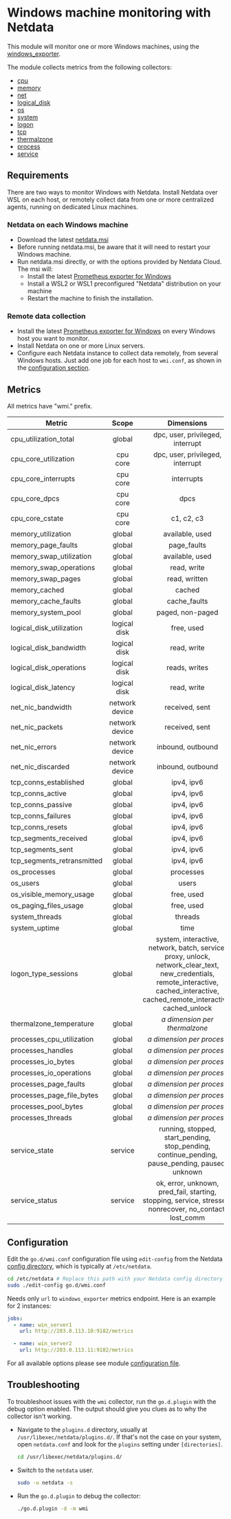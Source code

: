 <!--
title: "Windows machine monitoring with Netdata"
description: "Monitor the health and performance of Windows machines with zero configuration, per-second metric granularity, and interactive visualizations."
custom_edit_url: https://github.com/netdata/go.d.plugin/edit/master/modules/wmi/README.md
sidebar_label: "Windows machines"
-->

# Windows machine monitoring with Netdata

This module will monitor one or more Windows machines, using
the [windows_exporter](https://github.com/prometheus-community/windows_exporter).

The module collects metrics from the following collectors:

- [cpu](https://github.com/prometheus-community/windows_exporter/blob/master/docs/collector.cpu.md)
- [memory](https://github.com/prometheus-community/windows_exporter/blob/master/docs/collector.memory.md)
- [net](https://github.com/prometheus-community/windows_exporter/blob/master/docs/collector.net.md)
- [logical_disk](https://github.com/prometheus-community/windows_exporter/blob/master/docs/collector.logical_disk.md)
- [os](https://github.com/prometheus-community/windows_exporter/blob/master/docs/collector.os.md)
- [system](https://github.com/prometheus-community/windows_exporter/blob/master/docs/collector.system.md)
- [logon](https://github.com/prometheus-community/windows_exporter/blob/master/docs/collector.logon.md)
- [tcp](https://github.com/prometheus-community/windows_exporter/blob/master/docs/collector.tcp.md)
- [thermalzone](https://github.com/prometheus-community/windows_exporter/blob/master/docs/collector.thermalzone.md)
- [process](https://github.com/prometheus-community/windows_exporter/blob/master/docs/collector.process.md)
- [service](https://github.com/prometheus-community/windows_exporter/blob/master/docs/collector.service.md)

## Requirements

There are two ways to monitor Windows with Netdata. Install Netdata over WSL on each host, or remotely collect
data from one or more centralized agents, running on dedicated Linux machines. 

### Netdata on each Windows machine

- Download the latest [netdata.msi](https://github.com/netdata/msi-installer/releases)
- Before running netdata.msi, be aware that it will need to restart your Windows machine. 
- Run netdata.msi directly, or with the options provided by Netdata Cloud. The msi will:
    - Install the latest [Prometheus exporter for Windows](https://github.com/prometheus-community/windows_exporter/releases)
    - Install a WSL2 or WSL1 preconfigured "Netdata" distribution on your machine
    - Restart the machine to finish the installation.
  
### Remote data collection

- Install the latest [Prometheus exporter for Windows](https://github.com/prometheus-community/windows_exporter/releases)
  on every Windows host you want to monitor.
- Install Netdata on one or more Linux servers.
- Configure each Netdata instance to collect data remotely, from several Windows hosts. Just add one job 
  for each host to  `wmi.conf`, as shown in the [configuration section](#configuration).

## Metrics

All metrics have "wmi." prefix.

| Metric                     |     Scope      |                                                                                     Dimensions                                                                                     |     Units     |
|----------------------------|:--------------:|:----------------------------------------------------------------------------------------------------------------------------------------------------------------------------------:|:-------------:|
| cpu_utilization_total      |     global     |                                                                          dpc, user, privileged, interrupt                                                                          |  percentage   |
| cpu_core_utilization       |    cpu core    |                                                                          dpc, user, privileged, interrupt                                                                          |  percentage   |
| cpu_core_interrupts        |    cpu core    |                                                                                     interrupts                                                                                     | interrupts/s  |
| cpu_core_dpcs              |    cpu core    |                                                                                        dpcs                                                                                        |    dpcs/s     |
| cpu_core_cstate            |    cpu core    |                                                                                     c1, c2, c3                                                                                     |  percentage   |
| memory_utilization         |     global     |                                                                                  available, used                                                                                   |     bytes     |
| memory_page_faults         |     global     |                                                                                    page_faults                                                                                     |   events/s    |
| memory_swap_utilization    |     global     |                                                                                  available, used                                                                                   |     bytes     |
| memory_swap_operations     |     global     |                                                                                    read, write                                                                                     | operations/s  |
| memory_swap_pages          |     global     |                                                                                   read, written                                                                                    |    pages/s    |
| memory_cached              |     global     |                                                                                       cached                                                                                       |      KiB      |
| memory_cache_faults        |     global     |                                                                                    cache_faults                                                                                    |   events/s    |
| memory_system_pool         |     global     |                                                                                  paged, non-paged                                                                                  |     bytes     |
| logical_disk_utilization   |  logical disk  |                                                                                     free, used                                                                                     |     bytes     |
| logical_disk_bandwidth     |  logical disk  |                                                                                    read, write                                                                                     |    bytes/s    |
| logical_disk_operations    |  logical disk  |                                                                                   reads, writes                                                                                    | operations/s  |
| logical_disk_latency       |  logical disk  |                                                                                    read, write                                                                                     |    seconds    |
| net_nic_bandwidth          | network device |                                                                                   received, sent                                                                                   |  kilobits/s   |
| net_nic_packets            | network device |                                                                                   received, sent                                                                                   |   packets/s   |
| net_nic_errors             | network device |                                                                                 inbound, outbound                                                                                  |   errors/s    |
| net_nic_discarded          | network device |                                                                                 inbound, outbound                                                                                  |  discards/s   |
| tcp_conns_established      |     global     |                                                                                     ipv4, ipv6                                                                                     |  connections  |
| tcp_conns_active           |     global     |                                                                                     ipv4, ipv6                                                                                     | connections/s |
| tcp_conns_passive          |     global     |                                                                                     ipv4, ipv6                                                                                     | connections/s |
| tcp_conns_failures         |     global     |                                                                                     ipv4, ipv6                                                                                     |  failures/s   |
| tcp_conns_resets           |     global     |                                                                                     ipv4, ipv6                                                                                     |   resets/s    |
| tcp_segments_received      |     global     |                                                                                     ipv4, ipv6                                                                                     |  segments/s   |
| tcp_segments_sent          |     global     |                                                                                     ipv4, ipv6                                                                                     |  segments/s   |
| tcp_segments_retransmitted |     global     |                                                                                     ipv4, ipv6                                                                                     |  segments/s   |
| os_processes               |     global     |                                                                                     processes                                                                                      |    number     |
| os_users                   |     global     |                                                                                       users                                                                                        |     users     |
| os_visible_memory_usage    |     global     |                                                                                     free, used                                                                                     |     bytes     |
| os_paging_files_usage      |     global     |                                                                                     free, used                                                                                     |     bytes     |
| system_threads             |     global     |                                                                                      threads                                                                                       |    number     |
| system_uptime              |     global     |                                                                                        time                                                                                        |    seconds    |
| logon_type_sessions        |     global     | system, interactive, network, batch, service, proxy, unlock, network_clear_text, new_credentials, remote_interactive, cached_interactive, cached_remote_interactive, cached_unlock |    seconds    |
| thermalzone_temperature    |     global     |                                                                         <i>a dimension per thermalzone</i>                                                                         |    celsius    |
| processes_cpu_utilization  |     global     |                                                                           <i>a dimension per process</i>                                                                           |  percentage   |
| processes_handles          |     global     |                                                                           <i>a dimension per process</i>                                                                           |    handles    |
| processes_io_bytes         |     global     |                                                                           <i>a dimension per process</i>                                                                           |    bytes/s    |
| processes_io_operations    |     global     |                                                                           <i>a dimension per process</i>                                                                           | operations/s  |
| processes_page_faults      |     global     |                                                                           <i>a dimension per process</i>                                                                           |  pgfaults/s   |
| processes_page_file_bytes  |     global     |                                                                           <i>a dimension per process</i>                                                                           |     bytes     |
| processes_pool_bytes       |     global     |                                                                           <i>a dimension per process</i>                                                                           |     bytes     |
| processes_threads          |     global     |                                                                           <i>a dimension per process</i>                                                                           |    threads    |
| service_state              |    service     |                                          running, stopped, start_pending, stop_pending, continue_pending, pause_pending, paused, unknown                                           |     state     |
| service_status             |    service     |                                      ok, error, unknown, pred_fail, starting, stopping, service, stressed, nonrecover, no_contact, lost_comm                                       |    status     |

## Configuration

Edit the `go.d/wmi.conf` configuration file using `edit-config` from the
Netdata [config directory](https://learn.netdata.cloud/docs/configure/nodes), which is typically at `/etc/netdata`.

```bash
cd /etc/netdata # Replace this path with your Netdata config directory
sudo ./edit-config go.d/wmi.conf
```

Needs only `url` to `windows_exporter` metrics endpoint. Here is an example for 2 instances:

```yaml
jobs:
  - name: win_server1
    url: http://203.0.113.10:9182/metrics

  - name: win_server2
    url: http://203.0.113.11:9182/metrics
```

For all available options please see
module [configuration file](https://github.com/netdata/go.d.plugin/blob/master/config/go.d/wmi.conf).

## Troubleshooting

To troubleshoot issues with the `wmi` collector, run the `go.d.plugin` with the debug option enabled. The output should
give you clues as to why the collector isn't working.

- Navigate to the `plugins.d` directory, usually at `/usr/libexec/netdata/plugins.d/`. If that's not the case on
  your system, open `netdata.conf` and look for the `plugins` setting under `[directories]`.

  ```bash
  cd /usr/libexec/netdata/plugins.d/
  ```

- Switch to the `netdata` user.

  ```bash
  sudo -u netdata -s
  ```

- Run the `go.d.plugin` to debug the collector:

  ```bash
  ./go.d.plugin -d -m wmi
  ```
